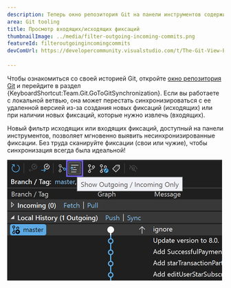 ```yaml
---
description: Теперь окно репозитория Git на панели инструментов содержит фильтр, позволяющий вывести на экран только исходящие/входящие фиксации.
area: Git tooling
title: Просмотр входящих/исходящих фиксаций
thumbnailImage: ../media/filter-outgoing-incoming-commits.png
featureId: filteroutgoingincomingcommits
devComUrl: https://developercommunity.visualstudio.com/t/The-Git-View-Branch-Outgoing-Commits-sec/10720545

---
```



Чтобы ознакомиться со своей историей Git, откройте [окно репозитория Git](vscmd://Team.Git.GoToGitSynchronization) и перейдите в раздел {KeyboardShortcut:Team.Git.GoToGitSynchronization}. Если вы работаете с локальной ветвью, она может перестать синхронизироваться с ее удаленной версией из-за создания новых фиксаций (исходящих) или при наличии новых фиксаций, которые нужно извлечь (входящих).

Новый фильтр исходящих или входящих фиксаций, доступный на панели инструментов, позволяет мгновенно выявить несинхронизированные фиксации. Без труда сканируйте фиксации (свои или чужие), чтобы синхронизация всегда была идеальной!

![Кнопка «Показать только исходящие/входящие» на панели инструментов](../media/filter-outgoing-incoming-commits.png)
